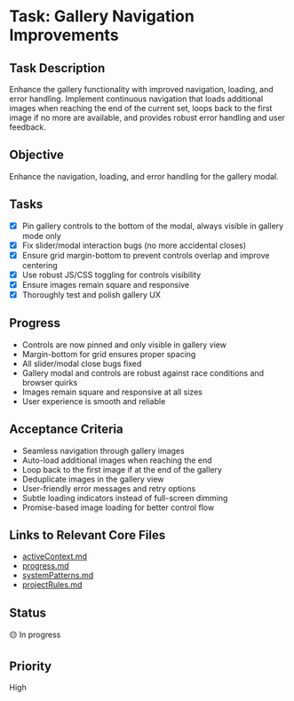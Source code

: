 # Task: Gallery Navigation Improvements

## Task Description
Enhance the gallery functionality with improved navigation, loading, and error handling. Implement continuous navigation that loads additional images when reaching the end of the current set, loops back to the first image if no more are available, and provides robust error handling and user feedback.

## Objective
Enhance the navigation, loading, and error handling for the gallery modal.

## Tasks
- [x] Pin gallery controls to the bottom of the modal, always visible in gallery mode only
- [x] Fix slider/modal interaction bugs (no more accidental closes)
- [x] Ensure grid margin-bottom to prevent controls overlap and improve centering
- [x] Use robust JS/CSS toggling for controls visibility
- [x] Ensure images remain square and responsive
- [x] Thoroughly test and polish gallery UX

## Progress
- Controls are now pinned and only visible in gallery view
- Margin-bottom for grid ensures proper spacing
- All slider/modal close bugs fixed
- Gallery modal and controls are robust against race conditions and browser quirks
- Images remain square and responsive at all sizes
- User experience is smooth and reliable

## Acceptance Criteria
- Seamless navigation through gallery images
- Auto-load additional images when reaching the end
- Loop back to the first image if at the end of the gallery
- Deduplicate images in the gallery view
- User-friendly error messages and retry options
- Subtle loading indicators instead of full-screen dimming
- Promise-based image loading for better control flow

## Links to Relevant Core Files
- [activeContext.md](../activeContext.md)
- [progress.md](../progress.md)
- [systemPatterns.md](../systemPatterns.md)
- [projectRules.md](../projectRules.md)

## Status
🟡 In progress

## Priority
High
